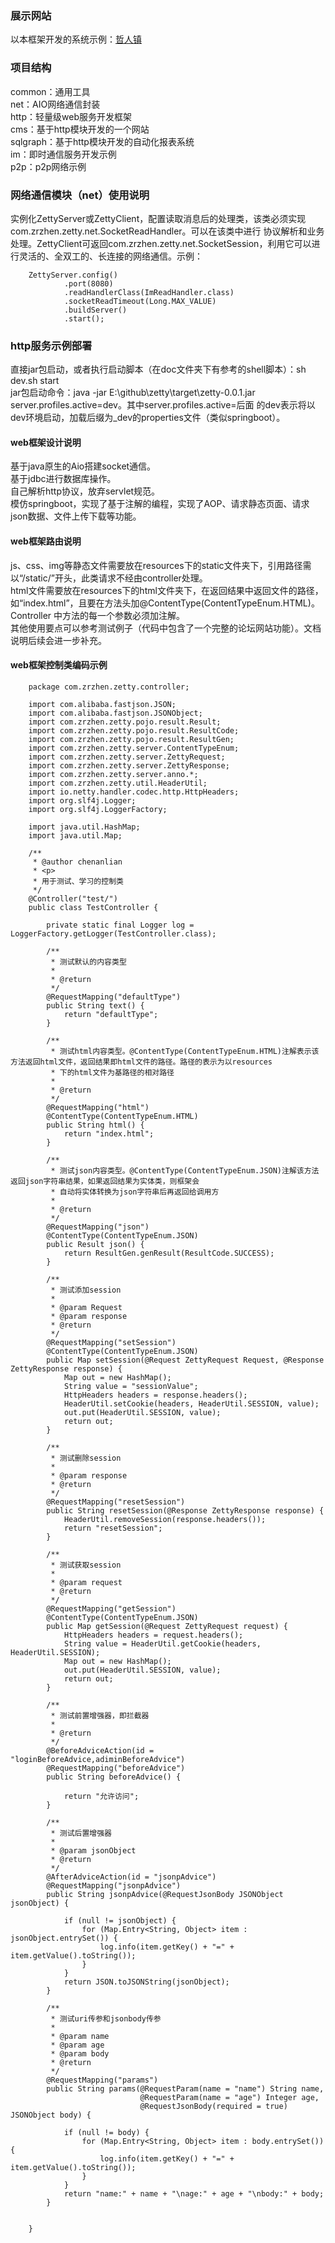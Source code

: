 ### 展示网站

  以本框架开发的系统示例：[哲人镇](http://www.zrzhen.com)

### 项目结构

  common：通用工具  
  net：AIO网络通信封装  
  http：轻量级web服务开发框架  
  cms：基于http模块开发的一个网站  
  sqlgraph：基于http模块开发的自动化报表系统  
  im：即时通信服务开发示例  
  p2p：p2p网络示例
  
### 网络通信模块（net）使用说明

  实例化ZettyServer或ZettyClient，配置读取消息后的处理类，该类必须实现com.zrzhen.zetty.net.SocketReadHandler。可以在该类中进行
  协议解析和业务处理。ZettyClient可返回com.zrzhen.zetty.net.SocketSession，利用它可以进行灵活的、全双工的、长连接的网络通信。示例：
        
        ZettyServer.config()
                .port(8080)
                .readHandlerClass(ImReadHandler.class)
                .socketReadTimeout(Long.MAX_VALUE)
                .buildServer()
                .start();
  
  
### http服务示例部署

  直接jar包启动，或者执行启动脚本（在doc文件夹下有参考的shell脚本）：sh dev.sh start  
  jar包启动命令：java -jar E:\github\zetty\target\zetty-0.0.1.jar server.profiles.active=dev。其中server.profiles.active=后面
  的dev表示将以dev环境启动，加载后缀为_dev的properties文件（类似springboot）。

#### web框架设计说明

  基于java原生的Aio搭建socket通信。  
  基于jdbc进行数据库操作。   
  自己解析http协议，放弃servlet规范。  
  模仿springboot，实现了基于注解的编程，实现了AOP、请求静态页面、请求json数据、文件上传下载等功能。   
    
    
#### web框架路由说明

  js、css、img等静态文件需要放在resources下的static文件夹下，引用路径需以“/static/”开头，此类请求不经由controller处理。  
  html文件需要放在resources下的html文件夹下，在返回结果中返回文件的路径，如“index.html”，且要在方法头加@ContentType(ContentTypeEnum.HTML)。     
  Controller 中方法的每一个参数必须加注解。  
  其他使用要点可以参考测试例子（代码中包含了一个完整的论坛网站功能）。文档说明后续会进一步补充。  


####  web框架控制类编码示例

        package com.zrzhen.zetty.controller;
        
        import com.alibaba.fastjson.JSON;
        import com.alibaba.fastjson.JSONObject;
        import com.zrzhen.zetty.pojo.result.Result;
        import com.zrzhen.zetty.pojo.result.ResultCode;
        import com.zrzhen.zetty.pojo.result.ResultGen;
        import com.zrzhen.zetty.server.ContentTypeEnum;
        import com.zrzhen.zetty.server.ZettyRequest;
        import com.zrzhen.zetty.server.ZettyResponse;
        import com.zrzhen.zetty.server.anno.*;
        import com.zrzhen.zetty.util.HeaderUtil;
        import io.netty.handler.codec.http.HttpHeaders;
        import org.slf4j.Logger;
        import org.slf4j.LoggerFactory;
        
        import java.util.HashMap;
        import java.util.Map;
        
        /**
         * @author chenanlian
         * <p>
         * 用于测试、学习的控制类
         */
        @Controller("test/")
        public class TestController {
        
            private static final Logger log = LoggerFactory.getLogger(TestController.class);
        
            /**
             * 测试默认的内容类型
             *
             * @return
             */
            @RequestMapping("defaultType")
            public String text() {
                return "defaultType";
            }
        
            /**
             * 测试html内容类型。@ContentType(ContentTypeEnum.HTML)注解表示该方法返回html文件，返回结果即html文件的路径。路径的表示为以resources
             * 下的html文件为基路径的相对路径
             *
             * @return
             */
            @RequestMapping("html")
            @ContentType(ContentTypeEnum.HTML)
            public String html() {
                return "index.html";
            }
        
            /**
             * 测试json内容类型。@ContentType(ContentTypeEnum.JSON)注解该方法返回json字符串结果，如果返回结果为实体类，则框架会
             * 自动将实体转换为json字符串后再返回给调用方
             *
             * @return
             */
            @RequestMapping("json")
            @ContentType(ContentTypeEnum.JSON)
            public Result json() {
                return ResultGen.genResult(ResultCode.SUCCESS);
            }
        
            /**
             * 测试添加session
             *
             * @param Request
             * @param response
             * @return
             */
            @RequestMapping("setSession")
            @ContentType(ContentTypeEnum.JSON)
            public Map setSession(@Request ZettyRequest Request, @Response ZettyResponse response) {
                Map out = new HashMap();
                String value = "sessionValue";
                HttpHeaders headers = response.headers();
                HeaderUtil.setCookie(headers, HeaderUtil.SESSION, value);
                out.put(HeaderUtil.SESSION, value);
                return out;
            }
        
            /**
             * 测试删除session
             *
             * @param response
             * @return
             */
            @RequestMapping("resetSession")
            public String resetSession(@Response ZettyResponse response) {
                HeaderUtil.removeSession(response.headers());
                return "resetSession";
            }
        
            /**
             * 测试获取session
             *
             * @param request
             * @return
             */
            @RequestMapping("getSession")
            @ContentType(ContentTypeEnum.JSON)
            public Map getSession(@Request ZettyRequest request) {
                HttpHeaders headers = request.headers();
                String value = HeaderUtil.getCookie(headers, HeaderUtil.SESSION);
                Map out = new HashMap();
                out.put(HeaderUtil.SESSION, value);
                return out;
            }
        
            /**
             * 测试前置增强器，即拦截器
             *
             * @return
             */
            @BeforeAdviceAction(id = "loginBeforeAdvice,adiminBeforeAdvice")
            @RequestMapping("beforeAdvice")
            public String beforeAdvice() {
        
                return "允许访问";
            }
        
            /**
             * 测试后置增强器
             *
             * @param jsonObject
             * @return
             */
            @AfterAdviceAction(id = "jsonpAdvice")
            @RequestMapping("jsonpAdvice")
            public String jsonpAdvice(@RequestJsonBody JSONObject jsonObject) {
        
                if (null != jsonObject) {
                    for (Map.Entry<String, Object> item : jsonObject.entrySet()) {
                        log.info(item.getKey() + "=" + item.getValue().toString());
                    }
                }
                return JSON.toJSONString(jsonObject);
            }
        
            /**
             * 测试uri传参和jsonbody传参
             *
             * @param name
             * @param age
             * @param body
             * @return
             */
            @RequestMapping("params")
            public String params(@RequestParam(name = "name") String name,
                                 @RequestParam(name = "age") Integer age,
                                 @RequestJsonBody(required = true) JSONObject body) {
        
                if (null != body) {
                    for (Map.Entry<String, Object> item : body.entrySet()) {
                        log.info(item.getKey() + "=" + item.getValue().toString());
                    }
                }
                return "name:" + name + "\nage:" + age + "\nbody:" + body;
            }
        
        
        }





